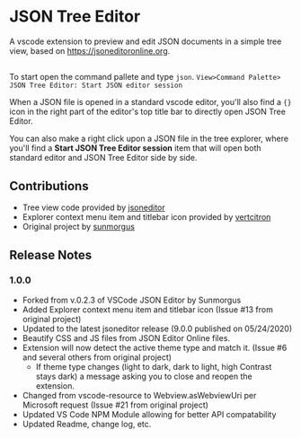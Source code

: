 # JSON Tree Editor

A vscode extension to preview and edit JSON documents in a simple tree view, based on <https://jsoneditoronline.org>.
##
To start open the command pallete and type `json`.
`View>Command Palette> JSON Tree Editor: Start JSON editor session`

When a JSON file is opened in a standard vscode editor, you'll also find a `{}` icon in the right part of the editor's
top title bar to directly open JSON Tree Editor.

You can also make a right click upon a JSON file in the tree explorer, where you'll find a
**Start JSON Tree Editor session** item that will open both standard editor and JSON Tree Editor side by side.

## Contributions

- Tree view code provided by [jsoneditor](https://github.com/josdejong/jsoneditor)
- Explorer context menu item and titlebar icon provided by [vertcitron](https://github.com/vertcitron)
- Original project by [sunmorgus](https://github.com/sunmorgus/vscode-json-editor)

## Release Notes

### 1.0.0

- Forked from v.0.2.3 of VSCode JSON Editor by Sunmorgus
- Added Explorer context menu item and titlebar icon (Issue #13 from original project)
- Updated to the latest jsoneditor release (9.0.0 published on 05/24/2020)
- Beautify CSS and JS files from JSON Editor Online files.
- Extension will now detect the active theme type and match it. (Issue #6 and several others from original project)
    - If theme type changes (light to dark, dark to light, high Contrast stays dark) a message asking you to
        close and reopen the extension.
- Changed from vscode-resource to Webview.asWebviewUri per Microsoft request (Issue #21 from original project)
- Updated VS Code NPM Module allowing for better API compatability
- Updated Readme, change log, etc.
